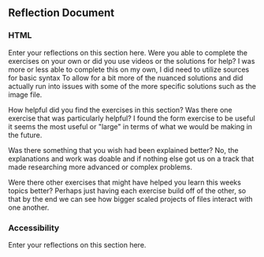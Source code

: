 ## Reflection Document

### HTML

Enter your reflections on this section here.
Were you able to complete the exercises on your own or did you use videos or the solutions for help?
I was more or less able to complete this on my own, I did need to utilize sources for basic syntax
To allow for a bit more of the nuanced solutions and did actually run into issues with some of the
more specific solutions such as the image file.

How helpful did you find the exercises in this section? Was there one exercise that was particularly helpful?
I found the form exercise to be useful it seems the most useful or "large" in terms of what we
would be making in the future.

Was there something that you wish had been explained better?
No, the explanations and work was doable and if nothing else got us on a track that made researching
more advanced or complex problems.

Were there other exercises that might have helped you learn this weeks topics better?
Perhaps just having each exercise build off of the other, so that by the end we can see how
bigger scaled projects of files interact with one another.

### Accessibility

Enter your reflections on this section here.
